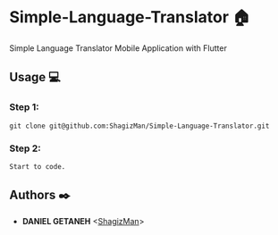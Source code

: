 # Simple-Language-Translator :house:
Simple Language Translator Mobile Application with Flutter

## Usage :computer:
### Step 1: <br>
`git clone git@github.com:ShagizMan/Simple-Language-Translator.git` <br>

### Step 2: <br>
`Start to code.` <br>

## Authors :black_nib:
* **DANIEL GETANEH** <[ShagizMan](https://www.github.com/ShagizMan)>
